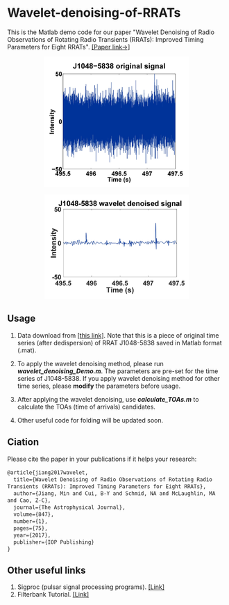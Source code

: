# Wavelet-denoising-of-RRATs
This is the Matlab demo code for our paper "Wavelet Denoising of Radio Observations of Rotating Radio Transients (RRATs): Improved Timing Parameters for Eight RRATs". [[Paper link->]](https://iopscience.iop.org/article/10.3847/1538-4357/aa88c3/meta)

<p align="center">
  <img src="/results/J1047.jpg" height="300px">
</p>


<p align="center">
  <img src="/results/J1047W.jpg" height="240px">
</p>


## Usage
1. Data download from [[this link]](https://drive.google.com/file/d/1trgLGdYNPTRcK-kyXcFxP81g96QXzict/view?usp=sharing). Note that this is a piece of original time series (after dedispersion) of RRAT J1048-5838 saved in Matlab format (.mat).

2. To apply the wavelet denoising method, please run **_wavelet_denoising_Demo.m_**. The parameters are pre-set for the time series of J1048-5838. If you apply wavelet denoising method for other time series, please **modify** the parameters before usage. 

3. After applying the wavelet denoising, use **_calculate_TOAs.m_** to calculate the TOAs (time of arrivals) candidates.

4. Other useful code for folding will be updated soon.

## Ciation
Please cite the paper in your publications if it helps your research:
```
@article{jiang2017wavelet,
  title={Wavelet Denoising of Radio Observations of Rotating Radio Transients (RRATs): Improved Timing Parameters for Eight RRATs},
  author={Jiang, Min and Cui, B-Y and Schmid, NA and McLaughlin, MA and Cao, Z-C},
  journal={The Astrophysical Journal},
  volume={847},
  number={1},
  pages={75},
  year={2017},
  publisher={IOP Publishing}
}
```

## Other useful links
1. Sigproc (pulsar signal processing programs). [[Link]](http://sigproc.sourceforge.net/)
2. Filterbank Tutorial. [[Link]](https://github.com/UCBerkeleySETI/breakthrough/blob/master/GBT/filterbank_tutorial/Filterbank%20Tutorial%20(public).ipynb)
